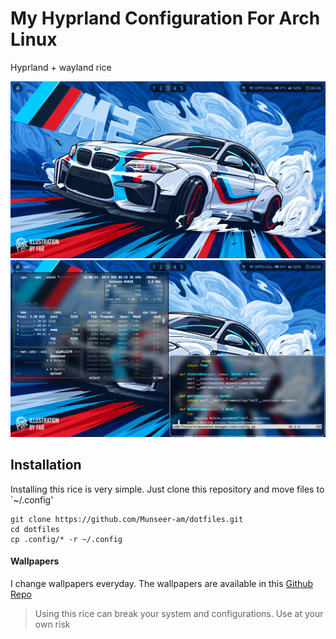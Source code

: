 # My Hyprland Configuration For Arch Linux

Hyprland + wayland rice

![Home](Screenshots/home.png)
![apps](Screenshots/apps.png)

## Installation
Installing this rice is very simple. Just clone this repository and move files to `~/.config'

```
git clone https://github.com/Munseer-am/dotfiles.git
cd dotfiles
cp .config/* -r ~/.config
```

#### Wallpapers
I change wallpapers everyday. The wallpapers are available in this [Github Repo](https://github.com/D3Ext/aesthetic-wallpapers)

> Using this rice can break your system and configurations. Use at your own risk

